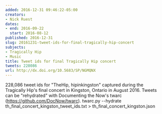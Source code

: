 ```yaml
---
added: 2016-12-31 09:46:22-05:00
creators:
- Nick Ruest
dates:
- end: 2016-09-22
  start: 2016-08-12
published: 2016-12-31
slug: 20161231-tweet-ids-for-final-tragically-hip-concert
subjects:
- Tragically Hip
- Music
title: Tweet ids for final Tragically Hip concert
tweets: 228086
url: http://dx.doi.org/10.5683/SP/NGMQNX
---
```


228,086 tweet ids for "TheHip, hipinkingston" captured during the Tragically Hip's final concert in Kingston, Ontario in August 2016. Tweets can be "rehydrated" with Documenting the Now's twarc (https://github.com/DocNow/twarc). twarc.py --hydrate th_final_concert_kingston_tweet_ids.txt > th_final_concert_kingston.json
